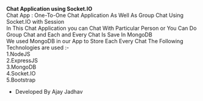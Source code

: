 <b>Chat Application using Socket.IO</b><br/>
 Chat App : One-To-One Chat Application As Well As Group Chat Using Socket.IO with Session<br/> 
In This Chat Application you can Chat With Particular Person or You Can Do Group Chat and Each and Every Chat Is Save In MongoDB <br/>
We used MongoDB in our App to Store Each Every Chat 
The Following Technologies are used :- <br/>
1.NodeJS </br>
2.ExpressJS </br>
3.MongoDB </br>
4.Socket.IO </br>
5.Bootstrap </br> 
- Developed By Ajay Jadhav
